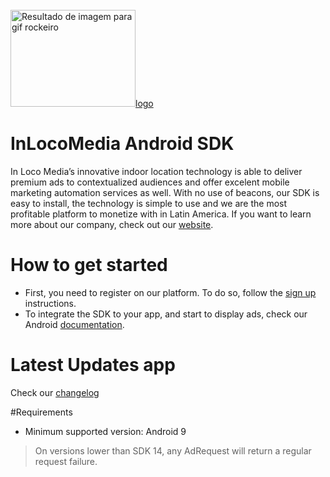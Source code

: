 <img class="irc_mi" src="http://rockeirasempre.zip.net/images/rockeirodescontrolado.gif" onload="typeof google==='object'&amp;&amp;google.aft&amp;&amp;google.aft(this)" width="200" height="155" style="margin-top: 99px;" alt="Resultado de imagem para gif rockeiro">[logo]

InLocoMedia Android SDK
===
In Loco Media’s innovative indoor location technology is able to deliver premium ads to contextualized audiences and offer excelent mobile marketing automation services as well.
With no use of beacons, our SDK is easy to install, the technology is simple to use and we are the most profitable platform to monetize with in Latin America. If you want to learn more about our company, check out our [website].

How to get started
===
- First, you need to register on our platform. To do so, follow the [sign up][signup] instructions.
- To integrate the SDK to your app, and start to display ads, check our Android [documentation].

Latest Updates
app
===
Check our [changelog]

#Requirements

* Minimum supported version: Android 9

> On versions lower than SDK 14, any AdRequest will return a regular request failure.

[docs]: http://docs.inlocomedia.com/docs/android
[signup]: http://docs.inlocomedia.com/docs/sign-up
[changelog]: https://github.com/In-Loco-Media/inlocomedia-android-sdk/blob/master/CHANGELOG.md
[website]: http://www.inlocomedia.com/
[logo]: https://s3.amazonaws.com/mobile-api/Android/v2/Documentation/Logo+Black.png
[documentation]: http://docs.inlocomedia.com/docs/android
